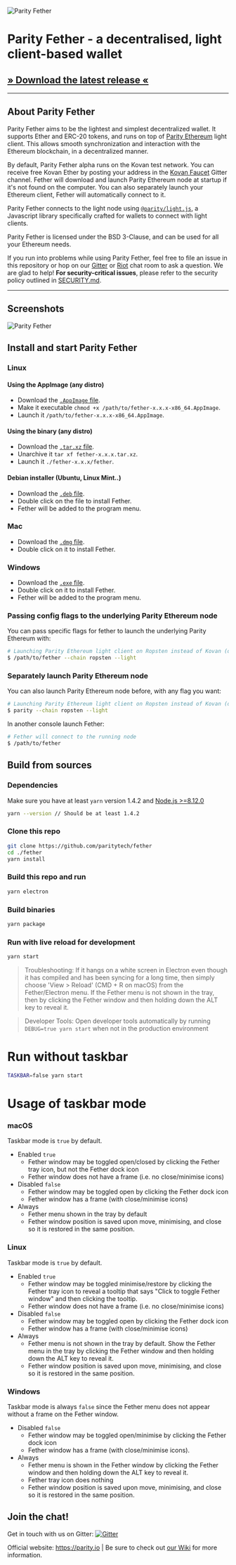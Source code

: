![Parity Fether](https://wiki.parity.io/images/logo-parity-fether.jpg)

# Parity Fether - a decentralised, light client-based wallet

## [» Download the latest release «](https://github.com/paritytech/fether/releases)


---

## About Parity Fether

Parity Fether aims to be the lightest and simplest decentralized wallet. It supports Ether and ERC-20 tokens, and runs on top of [Parity Ethereum](https://github.com/paritytech/parity-ethereum) light client. This allows smooth synchronization and interaction with the Ethereum blockchain, in a decentralized manner.

By default, Parity Fether alpha runs on the Kovan test network. You can receive free Kovan Ether by posting your address in the [Kovan Faucet](https://gitter.im/kovan-testnet/faucet) Gitter channel. Fether will download and launch Parity Ethereum node at startup if it's not found on the computer. You can also separately launch your Ethereum client, Fether will automatically connect to it.

Parity Fether connects to the light node using [`@parity/light.js`](https://github.com/paritytech/js-libs/tree/master/packages/light.js), a Javascript library specifically crafted for wallets to connect with light clients. 

Parity Fether is licensed under the BSD 3-Clause, and can be used for all your Ethereum needs.

If you run into problems while using Parity Fether, feel free to file an issue in this repository or hop on our [Gitter](https://gitter.im/paritytech/fether) or [Riot](https://riot.im/app/#/group/+parity:matrix.parity.io) chat room to ask a question. We are glad to help! **For security-critical issues**, please refer to the security policy outlined in [SECURITY.md](https://github.com/paritytech/parity/blob/master/SECURITY.md).

---

## Screenshots

![Parity Fether](https://wiki.parity.io/images/fether-screenshot-0.jpg)

## Install and start Parity Fether

### Linux
  #### Using the AppImage (any distro)
  - Download the [`.AppImage` file](https://github.com/paritytech/fether/releases).
  - Make it executable `chmod +x /path/to/fether-x.x.x-x86_64.AppImage`.
  - Launch it `/path/to/fether-x.x.x-x86_64.AppImage`.
  
  #### Using the binary (any distro)
  - Download the [`.tar.xz` file](https://github.com/paritytech/fether/releases).
  - Unarchive it `tar xf fether-x.x.x.tar.xz`.
  - Launch it `./fether-x.x.x/fether`.
  
  #### Debian installer (Ubuntu, Linux Mint..)
  - Download the [`.deb` file](https://github.com/paritytech/fether/releases).
  - Double click on the file to install Fether.
  - Fether will be added to the program menu.
  
### Mac
- Download the [`.dmg` file](https://github.com/paritytech/fether/releases).
- Double click on it to install Fether.

### Windows
- Download the [`.exe` file](https://github.com/paritytech/fether/releases).
- Double click on it to install Fether.
- Fether will be added to the program menu.

### Passing config flags to the underlying Parity Ethereum node

You can pass specific flags for fether to launch the underlying Parity Ethereum with:

```bash
# Launching Parity Ethereum light client on Ropsten instead of Kovan (default) and connect Fether to it
$ /path/to/fether --chain ropsten --light
```

### Separately launch Parity Ethereum node

You can also launch Parity Ethereum node before, with any flag you want:

```bash
# Launching Parity Ethereum light client on Ropsten instead of Kovan (default)
$ parity --chain ropsten --light
```

In another console launch Fether:

```bash
# Fether will connect to the running node
$ /path/to/fether
```

## Build from sources

### Dependencies

Make sure you have at least `yarn` version 1.4.2 and [Node.js >=8.12.0](https://nodejs.org/en/)

```bash
yarn --version // Should be at least 1.4.2
```

### Clone this repo

```bash
git clone https://github.com/paritytech/fether
cd ./fether
yarn install
```

### Build this repo and run

```bash
yarn electron
```

### Build binaries

```bash
yarn package
```

### Run with live reload for development

```bash
yarn start
```

> Troubleshooting: If it hangs on a white screen in Electron even though it has compiled and has been syncing for a long time, then simply choose 'View > Reload' (CMD + R on macOS) from the Fether/Electron menu. If the Fether menu is not shown in the tray, then by clicking the Fether window and then holding down the ALT key to reveal it.

> Developer Tools: Open developer tools automatically by running `DEBUG=true yarn start` when not in the production environment

# Run without taskbar

```bash
TASKBAR=false yarn start
```

# Usage of taskbar mode

### macOS

Taskbar mode is `true` by default.

* Enabled `true`
  * Fether window may be toggled open/closed by clicking the Fether tray icon, but not the Fether dock icon
  * Fether window does not have a frame (i.e. no close/minimise icons)
* Disabled `false`
  * Fether window may be toggled open by clicking the Fether dock icon
  * Fether window has a frame (with close/minimise icons)
* Always
  * Fether menu shown in the tray by default
  * Fether window position is saved upon move, minimising, and close so it is restored in the same position.

### Linux

Taskbar mode is `true` by default.

* Enabled `true`
  * Fether window may be toggled minimise/restore by clicking the Fether tray icon to reveal a tooltip
  that says "Click to toggle Fether window" and then clicking the tooltip.
  * Fether window does not have a frame (i.e. no close/minimise icons)
* Disabled `false`
  * Fether window may be toggled open by clicking the Fether dock icon
  * Fether window has a frame (with close/minimise icons)
* Always
  * Fether menu is not shown in the tray by default. Show the Fether menu in the tray by clicking
  the Fether window and then holding down the ALT key to reveal it.
  * Fether window position is saved upon move, minimising, and close so it is restored in the same position.

### Windows

Taskbar mode is always `false` since the Fether menu does not appear without a frame on the Fether window.

* Disabled `false`
  * Fether window may be toggled open/minimise by clicking the Fether dock icon
  * Fether window has a frame (with close/minimise icons).
* Always
  * Fether menu is shown in the Fether window by clicking the Fether window and then holding down the ALT key to reveal it.
  * Fether tray icon does nothing
  * Fether window position is saved upon move, minimising, and close so it is restored in the same position.

## Join the chat!

Get in touch with us on Gitter:
[![Gitter](https://img.shields.io/badge/Gitter-Fether-brightgreen.svg)](https://gitter.im/paritytech/fether)

Official website: https://parity.io | Be sure to check out [our Wiki](https://wiki.parity.io) for more information.
